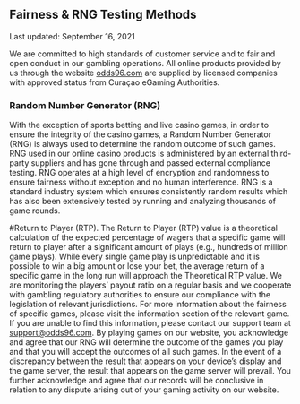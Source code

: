 ## Fairness & RNG Testing Methods

<Version>Last updated: September 16, 2021</Version>

We are committed to high standards of customer service and to fair and open conduct in our gambling operations. All online products provided by us through the website [odds96.com](https://odds96.com) are supplied by licensed companies with approved status from Curaçao eGaming Authorities.

### Random Number Generator (RNG)
With the exception of sports betting and live casino games, in order to ensure the integrity of the casino games, a Random Number Generator (RNG) is always used to determine the random outcome of such games. RNG used in our online casino products is administered by an external third-party suppliers and has gone through and passed external compliance testing. RNG operates at a high level of encryption and randomness to ensure fairness without exception and no human interference. RNG is a standard industry system which ensures consistently random results which has also been extensively tested by running and analyzing thousands of game rounds.

#Return to Player (RTP).
The Return to Player (RTP) value is a theoretical calculation of the expected percentage of wagers that a specific game will return to player after a significant amount of plays (e.g., hundreds of million game plays). While every single game play is unpredictable and it is possible to win a big amount or lose your bet, the average return of a specific game in the long run will approach the Theoretical RTP value.
We are monitoring the players’ payout ratio on a regular basis and we cooperate with gambling regulatory authorities to ensure our compliance with the legislation of relevant jurisdictions.
For more information about the fairness of specific games, please visit the information section of the relevant game. If you are unable to find this information, please contact our support team at support@odds96.com. By playing games on our website, you acknowledge and agree that our RNG will determine the outcome of the games you play and that you will accept the outcomes of all such games. In the event of a discrepancy between the result that appears on your device’s display and the game server, the result that appears on the game server will prevail. You further acknowledge and agree that our records will be conclusive in relation to any dispute arising out of your gaming activity on our website.
<!--stackedit_data:
eyJoaXN0b3J5IjpbLTc4MjM4MTU1MywtNjU3ODM0NDI1XX0=
-->